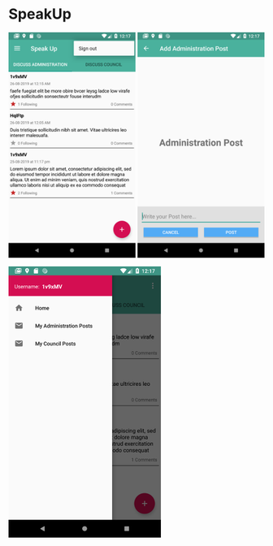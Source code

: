 # SpeakUp

<img src="Screenshots/Screenshot_1566758880.png" width="250">   <img src="Screenshots/Screenshot_1566758851.png" width="250">

<img src="Screenshots/Screenshot_1566758862.png" width="300">
